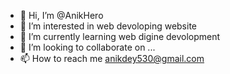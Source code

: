 - 👋 Hi, I’m @AnikHero
- 👀 I’m interested in web devoloping website
- 🌱 I’m currently learning web digine devolopment
- 💞️ I’m looking to collaborate on ...
- 📫 How to reach me anikdey530@gmail.com


